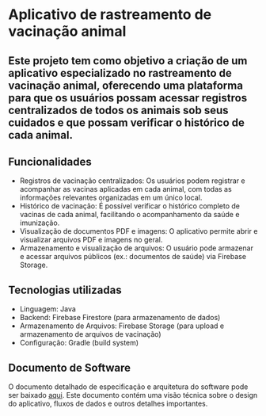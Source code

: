 # Aplicativo de rastreamento de vacinação animal

## Este projeto tem como objetivo a criação de um aplicativo especializado no rastreamento de vacinação animal, oferecendo uma plataforma para que os usuários possam acessar registros centralizados de todos os animais sob seus cuidados e que possam verificar o histórico de cada animal.

## Funcionalidades

* Registros de vacinação centralizados: Os usuários podem registrar e acompanhar as vacinas aplicadas em cada animal, com todas as informações relevantes organizadas em um único local.
* Histórico de vacinação: É possível verificar o histórico completo de vacinas de cada animal, facilitando o acompanhamento da saúde e imunização.
* Visualização de documentos PDF e imagens: O aplicativo permite abrir e visualizar arquivos PDF e imagens no geral.
* Armazenamento e visualização de arquivos: O usuário pode armazenar e acessar arquivos públicos (ex.: documentos de saúde) via Firebase Storage.

## Tecnologias utilizadas

* Linguagem: Java
* Backend: Firebase Firestore (para armazenamento de dados)
* Armazenamento de Arquivos: Firebase Storage (para upload e armazenamento de arquivos de vacinação)
* Configuração: Gradle (build system)

## Documento de Software

O documento detalhado de especificação e arquitetura do software pode ser baixado [aqui](https://drive.google.com/file/d/1K6eCJ61taqhKR6QSNet1NaNpkfYyoPfR/view?usp=sharing). Este documento contém uma visão técnica sobre o design do aplicativo, fluxos de dados e outros detalhes importantes.
